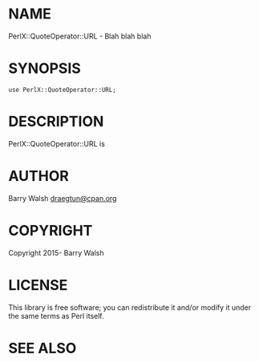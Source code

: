 # NAME

PerlX::QuoteOperator::URL - Blah blah blah

# SYNOPSIS

    use PerlX::QuoteOperator::URL;

# DESCRIPTION

PerlX::QuoteOperator::URL is

# AUTHOR

Barry Walsh <draegtun@cpan.org>

# COPYRIGHT

Copyright 2015- Barry Walsh

# LICENSE

This library is free software; you can redistribute it and/or modify
it under the same terms as Perl itself.

# SEE ALSO
